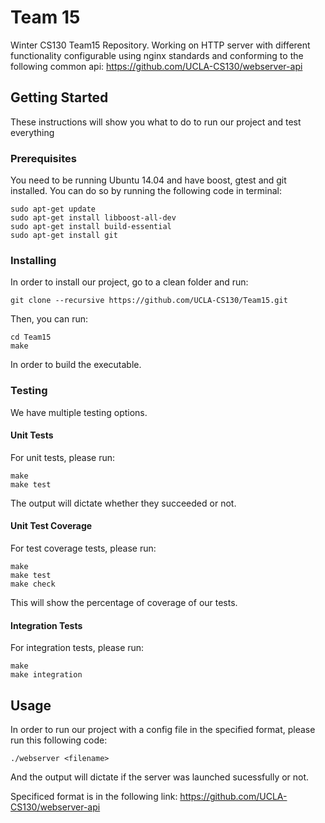 # Team 15

Winter CS130 Team15 Repository. Working on HTTP server with different functionality configurable using nginx standards and conforming to the following common api:
https://github.com/UCLA-CS130/webserver-api

## Getting Started

These instructions will show you what to do to run our project and test everything

### Prerequisites

You need to be running Ubuntu 14.04 and have boost, gtest and git installed. You can do so by running the following code in terminal: 

```
sudo apt-get update
sudo apt-get install libboost-all-dev
sudo apt-get install build-essential
sudo apt-get install git
```

### Installing

In order to install our project, go to a clean folder and run:

```
git clone --recursive https://github.com/UCLA-CS130/Team15.git
```
Then, you can run:
```
cd Team15
make
```
In order to build the executable.


### Testing
We have multiple testing options.
#### Unit Tests
For unit tests, please run:
```
make
make test
```
The output will dictate whether they succeeded or not.

#### Unit Test Coverage
For test coverage tests, please run:
```
make
make test
make check
```
This will show the percentage of coverage of our tests.
#### Integration Tests
For integration tests, please run:
```
make
make integration
```

## Usage

In order to run our project with a config file in the specified format, please run this following code:
```
./webserver <filename>
```
And the output will dictate if the server was launched sucessfully or not.

Specificed format is in the following link:
https://github.com/UCLA-CS130/webserver-api
